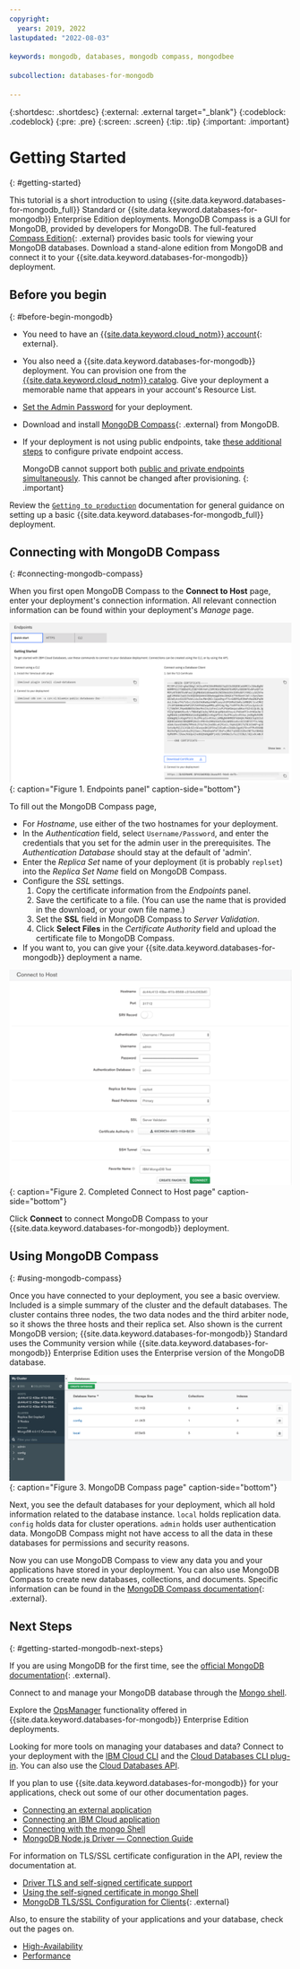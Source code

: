 ```yaml
---
copyright:
  years: 2019, 2022
lastupdated: "2022-08-03"

keywords: mongodb, databases, mongodb compass, mongodbee

subcollection: databases-for-mongodb

---
```


{:shortdesc: .shortdesc}
{:external: .external target="_blank"}
{:codeblock: .codeblock}
{:pre: .pre}
{:screen: .screen}
{:tip: .tip}
{:important: .important}

# Getting Started
{: #getting-started}

This tutorial is a short introduction to using {{site.data.keyword.databases-for-mongodb_full}} Standard or {{site.data.keyword.databases-for-mongodb}} Enterprise Edition deployments. MongoDB Compass is a GUI for MongoDB, provided by developers for MongoDB. The full-featured [Compass Edition](https://docs.mongodb.com/compass/master/#available-compass-short-editions){: .external} provides basic tools for viewing your MongoDB databases. Download a stand-alone edition from MongoDB and connect it to your {{site.data.keyword.databases-for-mongodb}} deployment.

## Before you begin
{: #before-begin-mongodb}

- You need to have an [{{site.data.keyword.cloud_notm}} account](https://cloud.ibm.com/registration){: external}.
- You also need a {{site.data.keyword.databases-for-mongodb}} deployment. You can provision one from the [{{site.data.keyword.cloud_notm}} catalog](https://cloud.ibm.com/catalog/databases-for-mongodb). Give your deployment a memorable name that appears in your account's Resource List.
- [Set the Admin Password](/docs/databases-for-mongodb?topic=databases-for-mongodb-admin-password) for your deployment.
- Download and install [MongoDB Compass](https://docs.mongodb.com/compass/master/install/){: .external} from MongoDB.
- If your deployment is not using public endpoints, take [these additional steps](https://cloud.ibm.com/docs/databases-for-mongodb?topic=cloud-databases-service-endpoints#private-endpoint-connections) to configure private endpoint access. 
  
    MongoDB cannot support both [public and private endpoints simultaneously](https://cloud.ibm.com/docs/databases-for-mongodb?topic=cloud-databases-service-endpoints#provisioning-with-service-endpoints). This cannot be changed after provisioning.
    {: .important}

Review the [`Getting to production`](/docs/cloud-databases?topic=cloud-databases-best-practices) documentation for general guidance on setting up a basic {{site.data.keyword.databases-for-mongodb_full}} deployment.

## Connecting with MongoDB Compass
{: #connecting-mongodb-compass}

When you first open MongoDB Compass to the **Connect to Host** page, enter your deployment's connection information. All relevant connection information can be found within your deployment's _Manage_ page.

![Endpoints panel](images/getting-started-endpoints-panel.png){: caption="Figure 1. Endpoints panel" caption-side="bottom"}

To fill out the MongoDB Compass page,

- For _Hostname_, use either of the two hostnames for your deployment.
- In the _Authentication_ field, select `Username/Password`, and enter the credentials that you set for the admin user in the prerequisites. The _Authentication Database_ should stay at the default of 'admin'.
- Enter the _Replica Set_ name of your deployment (it is probably `replset`) into the _Replica Set Name_ field on MongoDB Compass.
- Configure the _SSL_ settings.
    1. Copy the certificate information from the _Endpoints_ panel.
    2. Save the certificate to a file. (You can use the name that is provided in the download, or your own file name.)
    3. Set the **SSL** field in MongoDB Compass to _Server Validation_.
    4. Click **Select Files** in the _Certificate Authority_ field and upload the certificate file to MongoDB Compass.
- If you want to, you can give your {{site.data.keyword.databases-for-mongodb}} deployment a name.

![Completed Connect to Host page](images/getting-started-connect-to-host-complete.png){: caption="Figure 2. Completed Connect to Host page" caption-side="bottom"}

Click **Connect** to connect MongoDB Compass to your {{site.data.keyword.databases-for-mongodb}} deployment.

## Using MongoDB Compass
{: #using-mongodb-compass}

Once you have connected to your deployment, you see a basic overview. Included is a simple summary of the cluster and the default databases. The cluster contains three nodes, the two data nodes and the third arbiter node, so it shows the three hosts and their replica set. Also shown is the current MongoDB version; {{site.data.keyword.databases-for-mongodb}} Standard uses the Community version while {{site.data.keyword.databases-for-mongodb}} Enterprise Edition uses the Enterprise version of the MongoDB database.

![MongoDB Compass page](images/getting-started-compass-page.png){: caption="Figure 3. MongoDB Compass page" caption-side="bottom"}

Next, you see the default databases for your deployment, which all hold information related to the database instance. `local` holds replication data. `config` holds data for cluster operations. `admin` holds user authentication data. MongoDB Compass might not have access to all the data in these databases for permissions and security reasons.

Now you can use MongoDB Compass to view any data you and your applications have stored in your deployment. You can also use MongoDB Compass to create new databases, collections, and documents. Specific information can be found in the [MongoDB Compass documentation](https://docs.mongodb.com/compass/current/){: .external}.

## Next Steps
{: #getting-started-mongodb-next-steps}

If you are using MongoDB for the first time, see the [official MongoDB documentation](https://docs.mongodb.com/){: .external}.

Connect to and manage your MongoDB database through the [Mongo shell](/docs/databases-for-mongodb?topic=databases-for-mongodb-mongo-shell).

Explore the [OpsManager](/docs/databases-for-mongodb?topic=databases-for-mongodb-ops-manager) functionality offered in {{site.data.keyword.databases-for-mongodb}} Enterprise Edition deployments.

Looking for more tools on managing your databases and data? Connect to your deployment with the [IBM Cloud CLI](/docs/cli?topic=cli-install-ibmcloud-cli) and the [Cloud Databases CLI plug-in](/docs/databases-cli-plugin?topic=databases-cli-plugin-cdb-reference). You can also use the [Cloud Databases API](https://cloud.ibm.com/apidocs/cloud-databases-api).

If you plan to use {{site.data.keyword.databases-for-mongodb}} for your applications, check out some of our other documentation pages.

- [Connecting an external application](/docs/databases-for-mongodb?topic=databases-for-mongodb-external-app)
- [Connecting an IBM Cloud application](/docs/databases-for-mongodb?topic=databases-for-mongodb-ibmcloud-app)
- [Connecting with the mongo Shell](/docs/databases-for-mongodb?topic=databases-for-mongodb-mongo-shell)
- [MongoDB Node.js Driver — Connection Guide](https://docs.mongodb.com/drivers/node/current/fundamentals/connection/)

For information on TLS/SSL certificate configuration in the API, review the documentation at.

- [Driver TLS and self-signed certificate support](/docs/databases-for-mongodb?topic=databases-for-mongodb-mongodb-external-app#mongodb-tls-certificate-support)
- [Using the self-signed certificate in mongo Shell](/docs/databases-for-mongodb?topic=databases-for-mongodb-mongo-shell#using-the-self-signed-certificate)
- [MongoDB TLS/SSL Configuration for Clients](https://docs.mongodb.com/manual/tutorial/configure-ssl-clients/){: .external}
  
Also, to ensure the stability of your applications and your database, check out the pages on.

- [High-Availability](/docs/databases-for-mongodb?topic=databases-for-mongodb-high-availability)
- [Performance](/docs/databases-for-mongodb?topic=databases-for-mongodb-performance)
